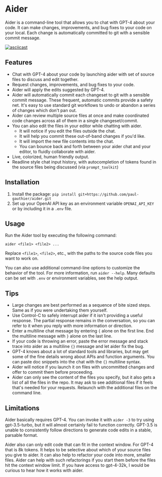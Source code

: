 # Aider

Aider is a command-line tool that allows you to chat with GPT-4 about your code.
It can make changes, improvements, and bug fixes to your code on your local.
Each change is automatically committed to git with a sensible commit message.

[![asciicast](https://asciinema.org/a/uiDJcksXTuHbrmpHiKJUWIBVU.svg)](https://asciinema.org/a/uiDJcksXTuHbrmpHiKJUWIBVU)

## Features

* Chat with GPT-4 about your code by launching aider with set of source files to discuss and edit together.
* Request changes, improvements, and bug fixes to your code.
* Aider will apply the edits suggested by GPT-4.
* Aider will automatically commit each changeset to git with a sensible commit message. These frequent, automatic commits provide a safety net. It's easy to use standard git workflows to undo or abandon a series of changes which don't pan out.
* Aider can review multiple source files at once and make coordinated code changes across all of them in a single changeset/commit.
* You can also edit the files in your editor while chatting with aider.
  * It will notice if you edit the files outside the chat.
  * It will help you commit these out-of-band changes if you'd like.
  * It will import the new file contents into the chat.
  * You can bounce back and forth between your aider chat and your editor, to fluidly collaborate with aider.
* Live, colorized, human friendly output.
* Readline style chat input history, with autocompletion of tokens found in the source files being discussed (via `prompt_toolkit`)

## Installation

1. Install the package: `pip install git+https://github.com/paul-gauthier/aider.git`
2. Set up your OpenAI API key as an environment variable `OPENAI_API_KEY` or by including it in a `.env` file.

## Usage

Run the Aider tool by executing the following command:

```
aider <file1> <file2> ...
```

Replace `<file1>`, `<file2>`, etc., with the paths to the source code files you want to work on.

You can also use additional command-line options to customize the behavior of the tool. For more information, run `aider --help`. Many defaults can be set with `.env` or environment variables, see the help output.

## Tips

* Large changes are best performed as a sequence of bite sized steps. Same as if you were undertaking them yourself.
* Use Control-C to safely interrupt aider if it isn't providing a useful response. The partial response remains in the conversation, so you can refer to it when you reply with more information or direction.
* Enter a multiline chat message by entering `{` alone on the first line. End the multiline message with `}` alone on the last line.
* If your code is throwing an error, paste the error message and stack trace into aider as a multiline `{}` message and let aider fix the bug.
* GPT-4 knows about a lot of standard tools and libraries, but may get some of the fine details wrong about APIs and function arguments. You can paste doc snippets into the chat with the `{}` multiline syntax.
* Aider will notice if you launch it on files with uncommitted changes and offer to commit them before proceeding.
* Aider can only see the content of the files you specify, but it also gets a list of all the files in the repo. It may ask to see additional files if it feels that's needed for your requests. Relaunch with the additional files on the command line.

## Limitations

Aider basically requires GPT-4.
You can invoke it with `aider -3` to try using gpt-3.5-turbo, but it will almost certainly fail to function correctly.
GPT-3.5 is unable to consistently follow directions to generate code edits in a stable, parsable format.

Aider also can only edit code that can fit in the context window.
For GPT-4 that is 8k tokens.
It helps to be selective about which of your source files you give to aider.
It can also help to refactor your code into more, smaller files.
Aider can help with such refactorings if you start them before the files hit the context window limit.
If you have access to gpt-4-32k, I would be curious to hear how it works with aider.
